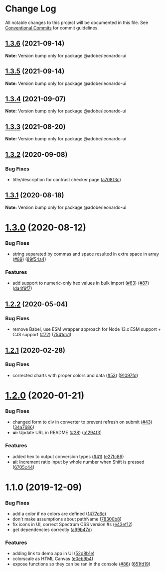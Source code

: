 # Change Log

All notable changes to this project will be documented in this file.
See [Conventional Commits](https://conventionalcommits.org) for commit guidelines.

## [1.3.6](https://github.com/adobe/leonardo/compare/@adobe/leonardo-ui@1.3.5...@adobe/leonardo-ui@1.3.6) (2021-09-14)

**Note:** Version bump only for package @adobe/leonardo-ui





## [1.3.5](https://github.com/adobe/leonardo/compare/@adobe/leonardo-ui@1.3.4...@adobe/leonardo-ui@1.3.5) (2021-09-14)

**Note:** Version bump only for package @adobe/leonardo-ui





## [1.3.4](https://github.com/adobe/leonardo/compare/@adobe/leonardo-ui@1.3.3...@adobe/leonardo-ui@1.3.4) (2021-09-07)

**Note:** Version bump only for package @adobe/leonardo-ui





## [1.3.3](https://github.com/adobe/leonardo/compare/@adobe/leonardo-ui@1.3.2...@adobe/leonardo-ui@1.3.3) (2021-08-20)

**Note:** Version bump only for package @adobe/leonardo-ui





## [1.3.2](https://github.com/adobe/leonardo/compare/@adobe/leonardo-ui@1.3.1...@adobe/leonardo-ui@1.3.2) (2020-09-08)


### Bug Fixes

* title/description for contrast checker page ([a70813c](https://github.com/adobe/leonardo/commit/a70813cd7104c993a1ef30c698cc78e30931b072))





## [1.3.1](https://github.com/adobe/leonardo/compare/@adobe/leonardo-ui@1.3.0...@adobe/leonardo-ui@1.3.1) (2020-08-18)

**Note:** Version bump only for package @adobe/leonardo-ui





# [1.3.0](https://github.com/adobe/leonardo/compare/@adobe/leonardo-ui@1.2.2...@adobe/leonardo-ui@1.3.0) (2020-08-12)


### Bug Fixes

* string separated by commas and space resulted in extra space in array ([#89](https://github.com/adobe/leonardo/issues/89)) ([89f54a4](https://github.com/adobe/leonardo/commit/89f54a44eb39ab7eed2d224a12f79bfbac22fa3b))


### Features

* add support to numeric-only hex values in bulk import ([#83](https://github.com/adobe/leonardo/issues/83)) ([#87](https://github.com/adobe/leonardo/issues/87)) ([da4f9f7](https://github.com/adobe/leonardo/commit/da4f9f78be8260fddb80ae1673dcd7088978ad69))





## [1.2.2](https://github.com/adobe/leonardo/compare/@adobe/leonardo-ui@1.2.1...@adobe/leonardo-ui@1.2.2) (2020-05-04)


### Bug Fixes

* remove Babel, use ESM wrapper approach for Node 13.x ESM support + CJS support ([#72](https://github.com/adobe/leonardo/issues/72)) ([7541dc1](https://github.com/adobe/leonardo/commit/7541dc1189403039b900ef08ca82023d31063b58))





## [1.2.1](https://github.com/adobe/leonardo/compare/@adobe/leonardo-ui@1.2.0...@adobe/leonardo-ui@1.2.1) (2020-02-28)


### Bug Fixes

* corrected charts with proper colors and data ([#53](https://github.com/adobe/leonardo/issues/53)) ([91097fd](https://github.com/adobe/leonardo/commit/91097fdb1a6a0eb2c4add7537d970ca0633994ea))





# [1.2.0](https://github.com/adobe/leonardo/compare/@adobe/leonardo-ui@1.1.0...@adobe/leonardo-ui@1.2.0) (2020-01-21)


### Bug Fixes

* changed form to div in converter to prevent refresh on submit ([#43](https://github.com/adobe/leonardo/issues/43)) ([34a7686](https://github.com/adobe/leonardo/commit/34a76865638e4b001b491ac2ecca227ba060af05))
* **ui:** Update URL in README ([#28](https://github.com/adobe/leonardo/issues/28)) ([a1294f3](https://github.com/adobe/leonardo/commit/a1294f3e6cd29e5cdb7166a9ebdc7a66d98d3cc0))


### Features

* added hex to output conversion types ([#41](https://github.com/adobe/leonardo/issues/41)) ([e27fc86](https://github.com/adobe/leonardo/commit/e27fc860488112e58e453364e9318a88908c403d))
* **ui:** Increment ratio input by whole number when Shift is pressed ([6705c44](https://github.com/adobe/leonardo/commit/6705c44d3f1bf9b16ac5cb7040dfdb99af66afe0))





# 1.1.0 (2019-12-09)


### Bug Fixes

* add a color if no colors are defined ([1477c6c](https://github.com/adobe/leonardo/commit/1477c6cfa5ee71d7eb21dbbf0ed5072136e360e0))
* don't make assumptions about pathName ([78300b8](https://github.com/adobe/leonardo/commit/78300b879f9309d3b18ebc474cc93c77ca533cf2))
* fix icons in UI, correct Spectrum CSS version #s ([e43ef12](https://github.com/adobe/leonardo/commit/e43ef12281177bd34f9f9a577494c192ba407eb7))
* get dependencies correctly ([a99b47d](https://github.com/adobe/leonardo/commit/a99b47d6c793a2d4aae9ee607d1720317be4cdd4))


### Features

* adding link to demo app in UI ([52d8b1e](https://github.com/adobe/leonardo/commit/52d8b1e1d86d6bd85d7000675126e27da186dd3f))
* colorscale as HTML Canvas ([e0eb9b4](https://github.com/adobe/leonardo/commit/e0eb9b46173a4d80c083f22b61b3eae7f49ce5fb))
* expose functions so they can be ran in the console ([#86](https://github.com/adobe/leonardo/issues/86)) ([651fd19](https://github.com/adobe/leonardo/commit/651fd1952e3b317dd6c4187ce2d393bfb7bed91e))
